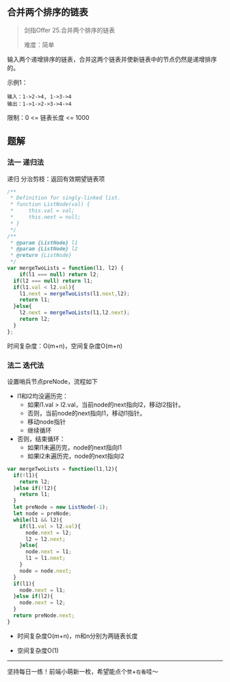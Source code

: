 ## 合并两个排序的链表

> 剑指Offer 25.合并两个排序的链表
>
> 难度：简单

输入两个递增排序的链表，合并这两个链表并使新链表中的节点仍然是递增排序的。

示例1：

```
输入：1->2->4, 1->3->4
输出：1->1->2->3->4->4
```

限制：0 <= 链表长度 <= 1000

## 题解

### 法一 递归法

递归 分治剪枝：返回有效期望链表项

```javascript
/**
 * Definition for singly-linked list.
 * function ListNode(val) {
 *     this.val = val;
 *     this.next = null;
 * }
 */
/**
 * @param {ListNode} l1
 * @param {ListNode} l2
 * @return {ListNode}
 */
var mergeTwoLists = function(l1, l2) {
	if(l1 === null) return l2;
  if(l2 === null) return l1;
  if(l1.val < l2.val){
    l1.next = mergeTwoLists(l1.next,l2);
    return l1;
  }else{
    l2.next = mergeTwoLists(l1,l2.next);
    return l2;
  }
};
```

时间复杂度：O(m+n)，空间复杂度O(m+n)

### 法二 迭代法

设置哨兵节点preNode，流程如下

- l1和l2均没遍历完：
  - 如果l1.val > l2.val，当前node的next指向l2，移动l2指针。
  - 否则，当前node的next指向l1，移动l1指针。
  - 移动node指针
  - 继续循环
- 否则，结束循环：
  - 如果l1未遍历完，node的next指向l1
  - 如果l2未遍历完，node的next指向l2

```javascript
var mergeTwoLists = function(l1,l2){
  if(!l1){
    return l2;
  }else if(!l2){
    return l1;
  }
  let preNode = new ListNode(-1);
  let node = preNode;
  while(l1 && l2){
    if(l1.val > l2.val){
      node.next = l2;
      l2 = l2.next;
    }else{
      node.next = l1;
      l1 = l1.next;
    }
    node = node.next;
  }
  if(l1){
    node.next = l1;
  }else if(l2){
    node.next = l2;
  }
  return preNode.next;
}
```

- 时间复杂度O(m+n)，m和n分别为两链表长度

- 空间复杂度O(1)

****

坚持每日一练！前端小萌新一枚，希望能点个`赞`+`在看`哇～

